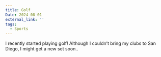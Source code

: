 ```yaml
---
title: Golf
Date: 2024-08-01
external_link: ''
tags:
  - Sports
---
```


I recently started playing golf! Although I couldn’t bring my clubs to San Diego, I might get a new set soon..

<!--more-->
